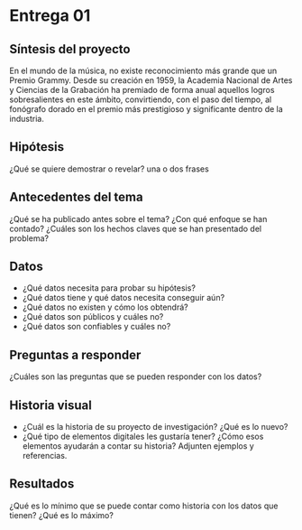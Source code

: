 # Entrega 01
## Síntesis del proyecto
En el mundo de la música, no existe reconocimiento más grande que un Premio Grammy. Desde su creación en 1959, la Academia Nacional de Artes y Ciencias de la Grabación ha premiado de forma anual aquellos logros sobresalientes en este ámbito, convirtiendo, con el paso del tiempo, al fonógrafo dorado en el premio más prestigioso y significante dentro de la industria.




## Hipótesis
¿Qué se quiere demostrar o revelar? una o dos frases

## Antecedentes del tema
¿Qué se ha publicado antes sobre el tema? ¿Con qué enfoque se han contado? ¿Cuáles son los hechos claves que se han presentado del problema?

## Datos
- ¿Qué datos necesita para probar su hipótesis?
- ¿Qué datos tiene y qué datos necesita conseguir aún?
- ¿Qué datos no existen y cómo los obtendrá?
- ¿Qué datos son públicos y cuáles no?
- ¿Qué datos son confiables y cuáles no?

## Preguntas a responder
¿Cuáles son las preguntas que se pueden responder con los datos?

## Historia visual
- ¿Cuál es la historia de su proyecto de investigación? ¿Qué es lo nuevo?
- ¿Qué tipo de elementos digitales les gustaría tener? ¿Cómo esos elementos ayudarán a contar su historia? Adjunten ejemplos y referencias.

## Resultados
¿Qué es lo mínimo que se puede contar como historia con los datos que tienen? ¿Qué es lo máximo?